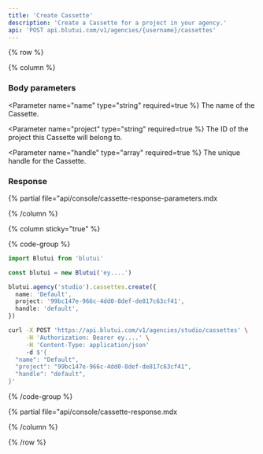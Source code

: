 ```yaml
---
title: 'Create Cassette'
description: 'Create a Cassette for a project in your agency.'
api: 'POST api.blutui.com/v1/agencies/{username}/cassettes'
---
```


{% row %}

{% column %}
### Body parameters

<Parameter name="name" type="string" required=true %}
The name of the Cassette.
</Parameter>

<Parameter name="project" type="string" required=true %}
The ID of the project this Cassette will belong to.
</Parameter>

<Parameter name="handle" type="array" required=true %}
The unique handle for the Cassette.
</Parameter>

### Response

{% partial file="api/console/cassette-response-parameters.mdx</include>

{% /column %}

{% column sticky="true" %}

{% code-group %}

```ts {% process=false filename="Node.js" %}
import Blutui from 'blutui'

const blutui = new Blutui('ey....')

blutui.agency('studio').cassettes.create({
  name: 'Default',
  project: '99bc147e-966c-4dd0-8def-de817c63cf41',
  handle: 'default',
})
```

```bash {% process=false filename="cURL" %}
curl -X POST 'https://api.blutui.com/v1/agencies/studio/cassettes' \
     -H 'Authorization: Bearer ey....' \
     -H 'Content-Type: application/json'
     -d $'{
  "name": "Default",
  "project": "99bc147e-966c-4dd0-8def-de817c63cf41",
  "handle": "default",
}'
```

{% /code-group %}

{% partial file="api/console/cassette-response.mdx</include>

{% /column %}

{% /row %}
